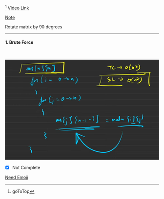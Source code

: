 [^goToTop]
[Video Link](https://www.youtube.com/watch?v=Z0R2u6gd3GU)


[Note](https://takeuforward.org/data-structure/rotate-image-by-90-degree/)

Rotate matrix by 90 degrees
>  

---
#### 1. Brute Force

```


```
![alt text](image.png)


- [x] Not Complete
[^goToTop]: goToTop

[Need Emoji](https://dev.to/nikolab/complete-list-of-github-markdown-emoji-markup-5aia)
